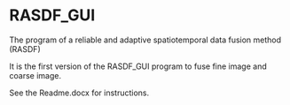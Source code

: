 # RASDF_GUI
The program of a reliable and adaptive spatiotemporal data fusion method (RASDF)

It is the first version of the RASDF_GUI program to fuse fine image and coarse image.

See the Readme.docx for instructions.
